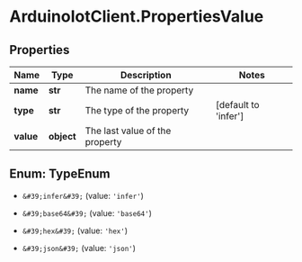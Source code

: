 # ArduinoIotClient.PropertiesValue

## Properties

Name | Type | Description | Notes
------------ | ------------- | ------------- | -------------
**name** | **str** | The name of the property | 
**type** | **str** | The type of the property | [default to &#39;infer&#39;]
**value** | **object** | The last value of the property | 



## Enum: TypeEnum


* `&#39;infer&#39;` (value: `'infer'`)

* `&#39;base64&#39;` (value: `'base64'`)

* `&#39;hex&#39;` (value: `'hex'`)

* `&#39;json&#39;` (value: `'json'`)




